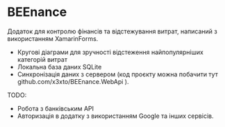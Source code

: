 # BEEnance
Додаток для контролю фінансів та відстежування витрат, написаний з використанням XamarinForms.
+ Кругові діаграми для зручності відстеження найпопулярніших категорій витрат
+ Локальна база даних SQLite
+ Синхронізація даних з сервером (код проєкту можна побачити тут github.com/x3xto/BEEnance.WebApi ).


TODO: 
+ Робота з банківським API
+ Авторизація в додатку з використанням Google та інших сервісів.
